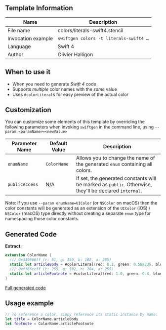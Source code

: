 ## Template Information

| Name      | Description       |
| --------- | ----------------- |
| File name | colors/literals-swift4.stencil |
| Invocation example | `swiftgen colors -t literals-swift4 …` |
| Language | Swift 4 |
| Author | Olivier Halligon |

## When to use it

- When you need to generate *Swift 4* code
- Supports _multiple_ color names with the _same_ value
- Uses `#colorLiteral`s for easy preview of the actual color

## Customization

You can customize some elements of this template by overriding the following parameters when invoking `swiftgen` in the command line, using `--param <paramName>=<newValue>`

| Parameter Name | Default Value | Description |
| -------------- | ------------- | ----------- |
| `enumName` | `ColorName` | Allows you to change the name of the generated `enum` containing all colors. |
| `publicAccess` | N/A | If set, the generated constants will be marked as `public`. Otherwise, they'll be declared `internal`. |

Note: if you use `--param enumName=UIColor` (or `NSColor` on macOS) then the color constants will be generated as an extension of the `UIColor` (iOS) / `NSColor` (macOS) type directly without creating a separate `enum` type for namespacing those color constants.

## Generated Code

**Extract:**

```swift
extension ColorName {
  /// 0x339666ff (r: 51, g: 150, b: 102, a: 255)
  static let articleBody = #colorLiteral(red: 0.2, green: 0.588235, blue: 0.4, alpha: 1.0)
  /// 0xff66ccff (r: 255, g: 102, b: 204, a: 255)
  static let articleFootnote = #colorLiteral(red: 1.0, green: 0.4, blue: 0.8, alpha: 1.0)
}
```

[Full generated code](https://github.com/SwiftGen/templates/blob/master/Tests/Fixtures/Generated/Colors/literals-swift4-context-defaults.swift)

## Usage example

```swift
// To reference a color, simpy reference its static instance by name:
let title = ColorName.articleBody
let footnote = ColorName.articleFootnote
```
